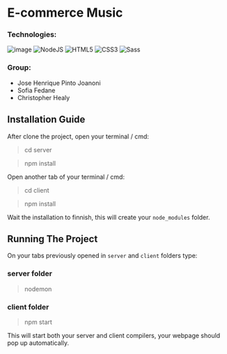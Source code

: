 # E-commerce Music

### Technologies:
![image](https://img.shields.io/badge/React-20232A?style=for-the-badge&logo=react&logoColor=61DAFB)
![NodeJS](https://img.shields.io/badge/node.js-6DA55F?style=for-the-badge&logo=node.js&logoColor=white)
![HTML5](https://img.shields.io/badge/HTML5-E34F26?style=for-the-badge&logo=html5&logoColor=white)
![CSS3](https://img.shields.io/badge/CSS3-1572B6?style=for-the-badge&logo=css3&logoColor=white)
![Sass](https://img.shields.io/badge/Sass-000?style=for-the-badge&logo=sass)

### Group:
- Jose Henrique Pinto Joanoni
- Sofia Fedane
- Christopher Healy

## Installation Guide

After clone the project, open your terminal / cmd:
> cd server 

> npm install

Open another tab of your terminal / cmd:
> cd client

> npm install 

Wait the installation to finnish, this will create your `node_modules` folder.

## Running The Project

On your tabs previously opened in `server` and `client` folders type:

### server folder
>nodemon

### client folder
>npm start

This will start both your server and client compilers, your webpage should pop up automatically.